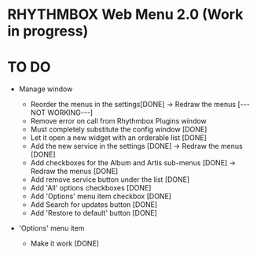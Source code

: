 RHYTHMBOX Web Menu 2.0 (Work in progress)
======================

TO DO
=====
- Manage window
  - Reorder the menus in the settings[DONE] -> Redraw the menus [---NOT WORKING---]
  - Remove error on call from Rhythmbox Plugins window
  - Must completely substitute the config window [DONE]
  - Let it open a new widget with an orderable list [DONE]
  - Add the new service in the settings [DONE] -> Redraw the menus [DONE]
  - Add checkboxes for the Album and Artis sub-menus [DONE] -> Redraw the menus [DONE]
  - Add remove service button under the list [DONE]
  - Add 'All' options checkboxes [DONE]
  - Add 'Options' menu item checkbox [DONE]
  - Add Search for updates button [DONE]
  - Add 'Restore to default' button [DONE]

- 'Options' menu item
  - Make it work  [DONE]
